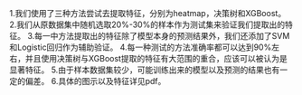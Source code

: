 1.我们使用了三种方法尝试去提取特征，分别为heatmap，决策树和XGBoost。
2.我们从原数据集中随机选取20%-30%的样本作为测试集来验证我们提取出的特征。
3.每一中方法提取出的特征除了模型本身的预测结果外，我们还添加了SVM和Logistic回归作为辅助验证。
4.每一种测试的方法准确率都可以达到90%左右，并且使用决策树与XGBoost提取的特征有大范围的重合，应该可以被认为是显著特征。
5.由于样本数据集较少，可能训练出来的模型以及预测的结果也有一定的偏差。
6.具体的图示以及特征详见pdf。
